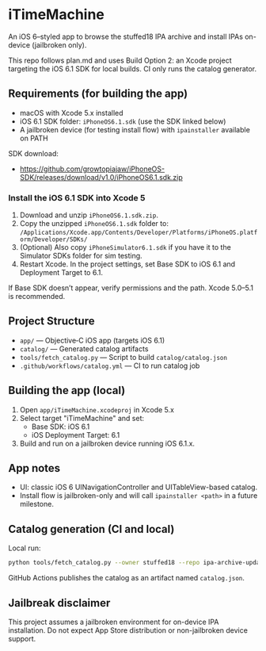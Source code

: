 # iTimeMachine

An iOS 6–styled app to browse the stuffed18 IPA archive and install IPAs on-device (jailbroken only).

This repo follows plan.md and uses Build Option 2: an Xcode project targeting the iOS 6.1 SDK for local builds. CI only runs the catalog generator.

## Requirements (for building the app)
- macOS with Xcode 5.x installed
- iOS 6.1 SDK folder: `iPhoneOS6.1.sdk` (use the SDK linked below)
- A jailbroken device (for testing install flow) with `ipainstaller` available on PATH

SDK download:
- https://github.com/growtopiajaw/iPhoneOS-SDK/releases/download/v1.0/iPhoneOS6.1.sdk.zip

### Install the iOS 6.1 SDK into Xcode 5
1. Download and unzip `iPhoneOS6.1.sdk.zip`.
2. Copy the unzipped `iPhoneOS6.1.sdk` folder to:
   `/Applications/Xcode.app/Contents/Developer/Platforms/iPhoneOS.platform/Developer/SDKs/`
3. (Optional) Also copy `iPhoneSimulator6.1.sdk` if you have it to the Simulator SDKs folder for sim testing.
4. Restart Xcode. In the project settings, set Base SDK to iOS 6.1 and Deployment Target to 6.1.

If Base SDK doesn’t appear, verify permissions and the path. Xcode 5.0–5.1 is recommended.

## Project Structure
- `app/` — Objective‑C iOS app (targets iOS 6.1)
- `catalog/` — Generated catalog artifacts
- `tools/fetch_catalog.py` — Script to build `catalog/catalog.json`
- `.github/workflows/catalog.yml` — CI to run catalog job

## Building the app (local)
1. Open `app/iTimeMachine.xcodeproj` in Xcode 5.x
2. Select target "iTimeMachine" and set:
   - Base SDK: iOS 6.1
   - iOS Deployment Target: 6.1
3. Build and run on a jailbroken device running iOS 6.1.x.

## App notes
- UI: classic iOS 6 UINavigationController and UITableView-based catalog.
- Install flow is jailbroken-only and will call `ipainstaller <path>` in a future milestone.

## Catalog generation (CI and local)
Local run:
```bash
python tools/fetch_catalog.py --owner stuffed18 --repo ipa-archive-updated --out catalog/catalog.json
```

GitHub Actions publishes the catalog as an artifact named `catalog.json`.

## Jailbreak disclaimer
This project assumes a jailbroken environment for on-device IPA installation. Do not expect App Store distribution or non-jailbroken device support.
